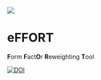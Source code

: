 ![](readme_assets/logo.png)
# eFFORT 

**F**orm **F**act**O**r **R**eweighting **T**ool

[![DOI](https://zenodo.org/badge/227164549.svg)](https://zenodo.org/badge/latestdoi/227164549)
